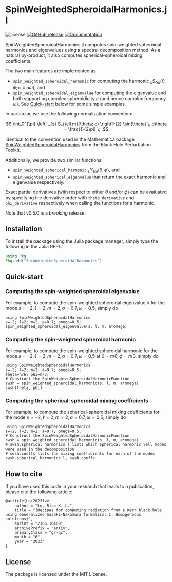 # SpinWeightedSpheroidalHarmonics.jl

![license](https://img.shields.io/github/license/ricokaloklo/SpinWeightedSpheroidalHarmonics.jl)
[![GitHub release](https://img.shields.io/github/v/release/ricokaloklo/SpinWeightedSpheroidalHarmonics.jl.svg)](https://github.com/ricokaloklo/SpinWeightedSpheroidalHarmonics.jl/releases)
[![Documentation](https://img.shields.io/badge/Documentation-ready)](http://ricokaloklo.github.io/SpinWeightedSpheroidalHarmonics.jl)

SpinWeightedSpheroidalHarmonics.jl computes spin-weighted spheroidal harmonics and eigenvalues using a spectral decomposition method. As a natural by-product, it also computes spherical-spheroidal mixing coefficients.

The two main features are implemented as
- `spin_weighted_spheroidal_harmonic` for computing the harmonic $_{s} S_{\ell m}(\theta, \phi; c \equiv a \omega)$, and
- `spin_weighted_spheroidal_eigenvalue` for computing the eigenvalue
and both supporting complex spheroidicity $c$ (and hence complex frequency $\omega$). See [Quick-start](@ref) below for some simple examples.

In particular, we use the following normalization convention:
```math
    \int_0^{\pi} \left[ _{s} S_{\ell m}(\theta; c) \right]^{2} \sin(\theta) \, d\theta = \frac{1}{2\pi} \; ,
```
identical to the convention used in the Mathematica package [SpinWeightedSpheroidalHarmonics](https://bhptoolkit.org/SpinWeightedSpheroidalHarmonics/) from the Black Hole Perturbation Toolkit.

Additionally, we provide two similar functions
- `spin_weighted_spherical_harmonic` $_{s} Y_{\ell m}(\theta, \phi)$, and
- `spin_weighted_spherical_eigenvalue`
that return the exact harmonic and eigenvalue respectively.

Exact partial derivatives (with respect to either $\theta$ and/or $\phi$) can be evaluated by specifying the derivative order with `theta_derivative` and `phi_derivative` respectively when calling the functions for a harmonic.

Note that v0.5.0 is a *breaking* release.

## Installation
To install the package using the Julia package manager, simply type the following in the Julia REPL:
```julia
using Pkg
Pkg.add("SpinWeightedSpheroidalHarmonics")
```

## Quick-start
### Computing the spin-weighted spheroidal eigenvalue
For example, to compute the spin-weighted spheroidal eigenvalue $\lambda$ for the mode $s = -2, \ell = 2, m = 2, a = 0.7, \omega = 0.5$, simply do
```
using SpinWeightedSpheroidalHarmonics
s=-2; l=2; m=2; a=0.7; omega=0.5;
spin_weighted_spheroidal_eigenvalue(s, l, m, a*omega)
```

### Computing the spin-weighted spheroidal harmonic
For example, to compute the spin-weighted spheroidal harmonic for the mode $s = -2, \ell = 2, m = 2, a = 0.7, \omega = 0.5$ at $\theta = \pi/6, \phi = \pi/3$, simply do
```
using SpinWeightedSpheroidalHarmonics
s=-2; l=2; m=2; a=0.7; omega=0.5;
theta=π/6; phi=π/3;
# Construct the SpinWeightedSpheroidalHarmonicFunction
swsh = spin_weighted_spheroidal_harmonic(s, l, m, a*omega)
swsh(theta, phi)
```

### Computing the spherical-spheroidal mixing coefficients
For example, to compute the spherical-spheroidal mixing coefficients for the mode $s = -2, \ell = 2, m = 2, a = 0.7, \omega = 0.5$, simply do
```
using SpinWeightedSpheroidalHarmonics
s=-2; l=2; m=2; a=0.7; omega=0.5;
# Construct the SpinWeightedSpheroidalHarmonicFunction
swsh = spin_weighted_spheroidal_harmonic(s, l, m, a*omega)
# swsh.spherical_harmonics_l lists which spherical harmonic \ell modes were used in the decomposition
# swsh.coeffs lists the mixing coefficients for each of the modes
swsh.spherical_harmonics_l, swsh.coeffs
```

## How to cite
If you have used this code in your research that leads to a publication, please cite the following article:
```
@article{Lo:2023fvv,
    author = "Lo, Rico K. L.",
    title = "{Recipes for computing radiation from a Kerr black hole using Generalized Sasaki-Nakamura formalism: I. Homogeneous solutions}",
    eprint = "2306.16469",
    archivePrefix = "arXiv",
    primaryClass = "gr-qc",
    month = "6",
    year = "2023"
}
```

## License
The package is licensed under the MIT License.
